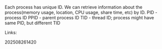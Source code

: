 Each process has unique ID. We can retrieve information about the process(memory usage, location, CPU usage, share time, etc) by ID.
PID - process ID
PPID - parent process ID
TID - thread ID; process might have same PID, but different TID

Links:

202508261420

